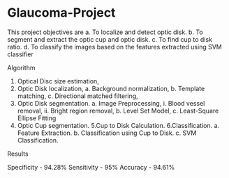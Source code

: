 # Glaucoma-Project

This project objectives are
a. To localize and detect optic disk.
b. To segment and extract the optic cup and optic disk.
c. To find cup to disk ratio.
d. To classify the images based on the features extracted using SVM classifier

Algorithm

1.  Optical Disc size estimation,
2.  Optic Disk localization,
	a. Background normalization,
	b. Template matching,
	c. Directional matched filtering,
3.  Optic Disk segmentation.
	a. Image Preprocessing,
		i. Blood vessel removal,
		ii. Bright region removal,
	b. Level Set Model,
	c. Least-Square Ellipse Fitting
4. Optic Cup segmentation.
5.Cup to Disk Calculation.
6.Classification.
	a. Feature Extraction.
	b. Classification using Cup to Disk.
	c. SVM Classification.

Results

Specificity - 94.28%
Sensitivity - 95%
Accuracy - 94.61%
